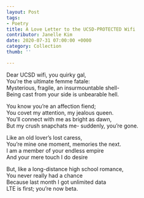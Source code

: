 ```yaml
---
layout: Post
tags:
- Poetry
title: A Love Letter to the UCSD-PROTECTED Wifi
contributor: Janelle Kim
date: 2020-07-31 07:00:00 +0000
category: Collection
thumb: ''

---
```

Dear UCSD wifi, you quirky gal,<br>You’re the ultimate femme fatale:<br>Mysterious, fragile, an insurmountable shell-<br>Being cast from your side is unbearable hell. 

You know you’re an affection fiend;<br>You covet my attention, my jealous queen.<br>You’ll connect with me as bright as dawn,<br>But my crush snapchats me- suddenly, you’re gone.

Like an old lover’s lost caress,<br>You’re mine one moment, memories the next.<br>I am a member of your endless empire<br>And your mere touch I do desire 

But, like a long-distance high school romance,<br>You never really had a chance<br>Because last month I got unlimited data<br>LTE is first; you’re now beta.